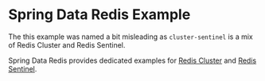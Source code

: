 # Spring Data Redis Example

The this example was named a bit misleading as `cluster-sentinel` is a mix of Redis Cluster and Redis Sentinel.

Spring Data Redis provides dedicated examples for [Redis Cluster](../cluster) and [Redis Sentinel](../sentinel).

